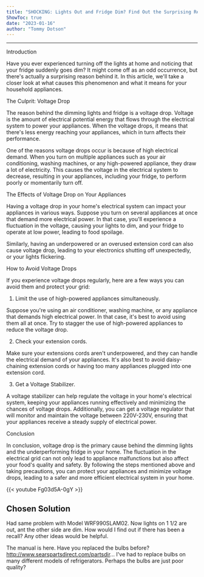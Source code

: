 ```yaml
---
title: "SHOCKING: Lights Out and Fridge Dim? Find Out the Surprising Reason Behind It Now!"
ShowToc: true 
date: "2023-01-16"
author: "Tommy Dotson"
---
```

*****
Introduction

Have you ever experienced turning off the lights at home and noticing that your fridge suddenly goes dim? It might come off as an odd occurrence, but there's actually a surprising reason behind it. In this article, we'll take a closer look at what causes this phenomenon and what it means for your household appliances.

The Culprit: Voltage Drop

The reason behind the dimming lights and fridge is a voltage drop. Voltage is the amount of electrical potential energy that flows through the electrical system to power your appliances. When the voltage drops, it means that there's less energy reaching your appliances, which in turn affects their performance.

One of the reasons voltage drops occur is because of high electrical demand. When you turn on multiple appliances such as your air conditioning, washing machines, or any high-powered appliance, they draw a lot of electricity. This causes the voltage in the electrical system to decrease, resulting in your appliances, including your fridge, to perform poorly or momentarily turn off.

The Effects of Voltage Drop on Your Appliances

Having a voltage drop in your home's electrical system can impact your appliances in various ways. Suppose you turn on several appliances at once that demand more electrical power. In that case, you'll experience a fluctuation in the voltage, causing your lights to dim, and your fridge to operate at low power, leading to food spoilage.

Similarly, having an underpowered or an overused extension cord can also cause voltage drop, leading to your electronics shutting off unexpectedly, or your lights flickering.

How to Avoid Voltage Drops

If you experience voltage drops regularly, here are a few ways you can avoid them and protect your grid:

1. Limit the use of high-powered appliances simultaneously.

Suppose you're using an air conditioner, washing machine, or any appliance that demands high electrical power. In that case, it's best to avoid using them all at once. Try to stagger the use of high-powered appliances to reduce the voltage drop.

2. Check your extension cords.

Make sure your extensions cords aren't underpowered, and they can handle the electrical demand of your appliances. It's also best to avoid daisy-chaining extension cords or having too many appliances plugged into one extension cord.

3. Get a Voltage Stabilizer.

A voltage stabilizer can help regulate the voltage in your home's electrical system, keeping your appliances running effectively and minimizing the chances of voltage drops. Additionally, you can get a voltage regulator that will monitor and maintain the voltage between 220V-230V, ensuring that your appliances receive a steady supply of electrical power.

Conclusion

In conclusion, voltage drop is the primary cause behind the dimming lights and the underperforming fridge in your home. The fluctuation in the electrical grid can not only lead to appliance malfunctions but also affect your food's quality and safety. By following the steps mentioned above and taking precautions, you can protect your appliances and minimize voltage drops, leading to a safer and more efficient electrical system in your home.

{{< youtube Fg03d5A-0gY >}} 



## Chosen Solution
 Had same problem with Model WRF990SLAM02.
Now lights on 1   1/2 are out, ant the other side are dim.
How would I find out if there has been a recall?
Any other ideas  would be helpful.

 The manual is here.  Have you replaced the bulbs before?
http://www.searspartsdirect.com/partsdir...
I've had to replace bulbs on many different models of refrigerators.   Perhaps the bulbs are just poor quality?




